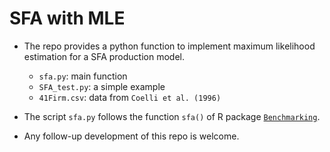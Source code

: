 # SFA with MLE

- The repo provides a python function to implement maximum likelihood estimation for a SFA production model.
  - `sfa.py`: main function
  - `SFA_test.py`: a simple example
  - `41Firm.csv`: data from `Coelli et al. (1996)`

- The script `sfa.py` follows the function `sfa()` of R package [`Benchmarking`](https://cran.r-project.org/web/packages/Benchmarking/index.html).

- Any follow-up development of this repo is welcome.
